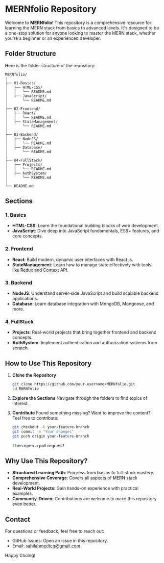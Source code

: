 # MERNfolio Repository

Welcome to **MERNfolio**! This repository is a comprehensive resource for learning the MERN stack from basics to advanced levels. It's designed to be a one-stop solution for anyone looking to master the MERN stack, whether you're a beginner or an experienced developer.

## Folder Structure

Here is the folder structure of the repository:

```
MERNfolio/
|
├── 01-Basics/
│   ├── HTML-CSS/
│   │   └── README.md
│   ├── JavaScript/
│       └── README.md
│
├── 02-Frontend/
│   ├── React/
│   │   └── README.md
│   ├── StateManagement/
│       └── README.md
│
├── 03-Backend/
│   ├── NodeJS/
│   │   └── README.md
│   ├── Database/
│       └── README.md
│
├── 04-FullStack/
│   ├── Projects/
│   │   └── README.md
│   ├── AuthSystem/
│       └── README.md
│
└── README.md
```

## Sections

### 1. **Basics**
   - **HTML-CSS**: Learn the foundational building blocks of web development.
   - **JavaScript**: Dive deep into JavaScript fundamentals, ES6+ features, and core concepts.

### 2. **Frontend**
   - **React**: Build modern, dynamic user interfaces with React.js.
   - **StateManagement**: Learn how to manage state effectively with tools like Redux and Context API.

### 3. **Backend**
   - **NodeJS**: Understand server-side JavaScript and build scalable backend applications.
   - **Database**: Learn database integration with MongoDB, Mongoose, and more.

### 4. **FullStack**
   - **Projects**: Real-world projects that bring together frontend and backend concepts.
   - **AuthSystem**: Implement authentication and authorization systems from scratch.

## How to Use This Repository

1. **Clone the Repository**
   ```bash
   git clone https://github.com/your-username/MERNfolio.git
   cd MERNfolio
   ```

2. **Explore the Sections**
   Navigate through the folders to find topics of interest.

3. **Contribute**
   Found something missing? Want to improve the content? Feel free to contribute:
   ```bash
   git checkout -b your-feature-branch
   git commit -m "Your changes"
   git push origin your-feature-branch
   ```

   Then open a pull request!

## Why Use This Repository?

- **Structured Learning Path**: Progress from basics to full-stack mastery.
- **Comprehensive Coverage**: Covers all aspects of MERN stack development.
- **Real-World Projects**: Gain hands-on experience with practical examples.
- **Community-Driven**: Contributions are welcome to make this repository even better.

## Contact

For questions or feedback, feel free to reach out:
- GitHub Issues: Open an issue in this repository.
- Email: [sahilahmedtcg@gmail.com ](mailto:sahilahmedtcg@gmail.com)

Happy Coding!
